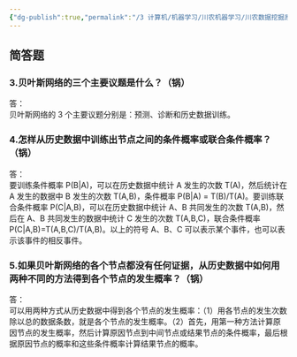 ```yaml
---
{"dg-publish":true,"permalink":"/3 计算机/机器学习/川农机器学习/川农数据挖掘原理/第七章 贝叶斯网络/","title":"第七章 贝叶斯网络"}
---
```



## 简答题
### 3.贝叶斯网络的三个主要议题是什么？（锅）
答：  
贝叶斯网络的 3 个主要议题分别是：预测、诊断和历史数据训练。
### 4.怎样从历史数据中训练出节点之间的条件概率或联合条件概率？（锅）
答：  
要训练条件概率 P(B\|A)，可以在历史数据中统计 A 发生的次数 T(A)，然后统计在 A 发生的数据中 B 发生的次数 T(A,B)，条件概率 P(B\|A) = T(B)/T(A)。要训练联合条件概率 P(C\|A,B)，可以在历史数据中统计 A、B 共同发生的次数 T(A,B)，然后在 A、B 共同发生的数据中统计 C 发生的次数 T(A,B,C)，联合条件概率 P(C\|A,B)=T(A,B,C)/T(A,B)。以上的符号 A、B、C 可以表示某个事件，也可以表示该事件的相反事件。
### 5.如果贝叶斯网络的各个节点都没有任何证据，从历史数据中如何用两种不同的方法得到各个节点的发生概率？（锅）
答：  
可以用两种方式从历史数据中得到各个节点的发生概率：（1）用各节点的发生次数除以总的数据条数，就是各个节点的发生概率。（2）首先，用第一种方法计算原因节点的发生概率，然后计算原因节点到中间节点或结果节点的条件概率，最后根据原因节点的概率和这些条件概率计算结果节点的概率。